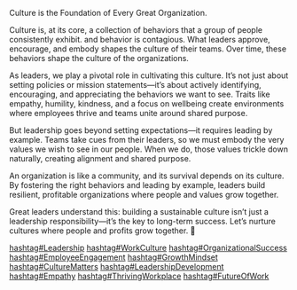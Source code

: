 Culture is the Foundation of Every Great Organization.  
  
Culture is, at its core, a collection of behaviors that a group of people consistently exhibit. and behavior is contagious. What leaders approve, encourage, and embody shapes the culture of their teams. Over time, these behaviors shape the culture of the organizations.  
  
As leaders, we play a pivotal role in cultivating this culture. It’s not just about setting policies or mission statements—it’s about actively identifying, encouraging, and appreciating the behaviors we want to see. Traits like empathy, humility, kindness, and a focus on wellbeing create environments where employees thrive and teams unite around shared purpose.  
  
But leadership goes beyond setting expectations—it requires leading by example. Teams take cues from their leaders, so we must embody the very values we wish to see in our people. When we do, those values trickle down naturally, creating alignment and shared purpose.  
  
An organization is like a community, and its survival depends on its culture. By fostering the right behaviors and leading by example, leaders build resilient, profitable organizations where people and values grow together.  
  
Great leaders understand this: building a sustainable culture isn’t just a leadership responsibility—it’s the key to long-term success. Let’s nurture cultures where people and profits grow together. 🌱  
  
[hashtag#Leadership](https://www.linkedin.com/feed/hashtag/?keywords=leadership&highlightedUpdateUrns=urn%3Ali%3Aactivity%3A7263896565830868992) [hashtag#WorkCulture](https://www.linkedin.com/feed/hashtag/?keywords=workculture&highlightedUpdateUrns=urn%3Ali%3Aactivity%3A7263896565830868992) [hashtag#OrganizationalSuccess](https://www.linkedin.com/feed/hashtag/?keywords=organizationalsuccess&highlightedUpdateUrns=urn%3Ali%3Aactivity%3A7263896565830868992) [hashtag#EmployeeEngagement](https://www.linkedin.com/feed/hashtag/?keywords=employeeengagement&highlightedUpdateUrns=urn%3Ali%3Aactivity%3A7263896565830868992) [hashtag#GrowthMindset](https://www.linkedin.com/feed/hashtag/?keywords=growthmindset&highlightedUpdateUrns=urn%3Ali%3Aactivity%3A7263896565830868992) [hashtag#CultureMatters](https://www.linkedin.com/feed/hashtag/?keywords=culturematters&highlightedUpdateUrns=urn%3Ali%3Aactivity%3A7263896565830868992) [hashtag#LeadershipDevelopment](https://www.linkedin.com/feed/hashtag/?keywords=leadershipdevelopment&highlightedUpdateUrns=urn%3Ali%3Aactivity%3A7263896565830868992) [hashtag#Empathy](https://www.linkedin.com/feed/hashtag/?keywords=empathy&highlightedUpdateUrns=urn%3Ali%3Aactivity%3A7263896565830868992) [hashtag#ThrivingWorkplace](https://www.linkedin.com/feed/hashtag/?keywords=thrivingworkplace&highlightedUpdateUrns=urn%3Ali%3Aactivity%3A7263896565830868992) [hashtag#FutureOfWork](https://www.linkedin.com/feed/hashtag/?keywords=futureofwork&highlightedUpdateUrns=urn%3Ali%3Aactivity%3A7263896565830868992)